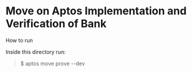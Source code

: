 # Move on Aptos Implementation and Verification of Bank

How to run

Inside this directory run:

> $ aptos move prove --dev

